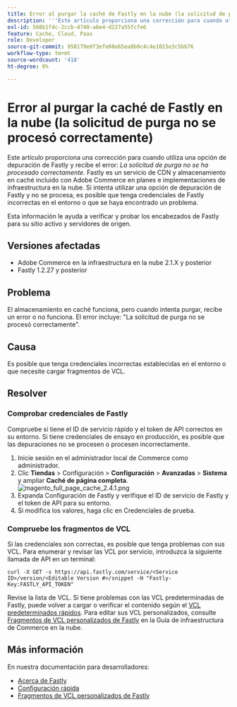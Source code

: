 ```yaml
---
title: Error al purgar la caché de Fastly en la nube (la solicitud de purga no se procesó correctamente)
description: '''Este artículo proporciona una corrección para cuando utiliza una opción de purga de Fastly y recibe el error: *La solicitud de purga no se procesó correctamente*. Fastly es un servicio de CDN y almacenamiento en caché incluido con Adobe Commerce en planes e implementaciones de infraestructura en la nube. Si intenta utilizar una opción de depuración de Fastly y no se procesa, es posible que tenga credenciales de Fastly incorrectas en el entorno o que se haya encontrado un problema."'
exl-id: 568b1f4c-2ccb-4740-a6e4-d227a55fcfe6
feature: Cache, Cloud, Paas
role: Developer
source-git-commit: 958179e0f3efe08e65ea8b0c4c4e1015e3c5bb76
workflow-type: tm+mt
source-wordcount: '418'
ht-degree: 0%

---
```


# Error al purgar la caché de Fastly en la nube (la solicitud de purga no se procesó correctamente)

Este artículo proporciona una corrección para cuando utiliza una opción de depuración de Fastly y recibe el error: *La solicitud de purga no se ha procesado correctamente*. Fastly es un servicio de CDN y almacenamiento en caché incluido con Adobe Commerce en planes e implementaciones de infraestructura en la nube. Si intenta utilizar una opción de depuración de Fastly y no se procesa, es posible que tenga credenciales de Fastly incorrectas en el entorno o que se haya encontrado un problema.

Esta información le ayuda a verificar y probar los encabezados de Fastly para su sitio activo y servidores de origen.

## Versiones afectadas

* Adobe Commerce en la infraestructura en la nube 2.1.X y posterior
* Fastly 1.2.27 y posterior

## Problema

El almacenamiento en caché funciona, pero cuando intenta purgar, recibe un error o no funciona. El error incluye: &quot;La solicitud de purga no se procesó correctamente&quot;.

## Causa

Es posible que tenga credenciales incorrectas establecidas en el entorno o que necesite cargar fragmentos de VCL.

## Resolver

### Comprobar credenciales de Fastly

Compruebe si tiene el ID de servicio rápido y el token de API correctos en su entorno. Si tiene credenciales de ensayo en producción, es posible que las depuraciones no se procesen o procesen incorrectamente.

1. Inicie sesión en el administrador local de Commerce como administrador.
1. Clic **Tiendas** > Configuración > **Configuración** > **Avanzadas** > **Sistema** y ampliar **Caché de página completa**.    ![magento_full_page_cache_2.4.1.png](assets/magento_full_page_cache_2.4.1.png)
1. Expanda Configuración de Fastly y verifique el ID de servicio de Fastly y el token de API para su entorno.
1. Si modifica los valores, haga clic en Credenciales de prueba.

### Compruebe los fragmentos de VCL

Si las credenciales son correctas, es posible que tenga problemas con sus VCL. Para enumerar y revisar las VCL por servicio, introduzca la siguiente llamada de API en un terminal:

```
curl -X GET -s https://api.fastly.com/service/<Service ID>/version/<Editable Version #>/snippet -H "Fastly-Key:FASTLY_API_TOKEN"
```

Revise la lista de VCL. Si tiene problemas con las VCL predeterminadas de Fastly, puede volver a cargar o verificar el contenido según el [VCL predeterminados rápidos](https://github.com/fastly/fastly-magento2/tree/master/etc/vcl_snippets). Para editar sus VCL personalizados, consulte [Fragmentos de VCL personalizados de Fastly](https://experienceleague.adobe.com/docs/commerce-cloud-service/user-guide/cdn/custom-vcl-snippets/fastly-vcl-custom-snippets.html) en la Guía de infraestructura de Commerce en la nube.

## Más información

En nuestra documentación para desarrolladores:

* [Acerca de Fastly](https://experienceleague.adobe.com/docs/commerce-cloud-service/user-guide/cdn/fastly.html)
* [Configuración rápida](https://experienceleague.adobe.com/docs/commerce-cloud-service/user-guide/cdn/setup-fastly/fastly-configuration.html)
* [Fragmentos de VCL personalizados de Fastly](https://experienceleague.adobe.com/docs/commerce-cloud-service/user-guide/cdn/custom-vcl-snippets/fastly-vcl-custom-snippets.html)
